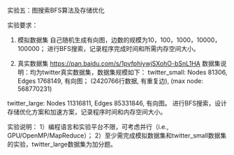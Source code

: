 实验五：图搜索BFS算法及存储优化

实验要求：
1.	模拟数据集
自己随机生成有向图，边数的规模为10，100，1000，10000，100000；
进行BFS搜索，记录程序完成时间和所需内存空间大小。

2.	真实数据集
https://pan.baidu.com/s/1pvfphiywjSXohO-bSnL1HA
数据集说明：均为twitter真实数据集，数据集规模如下：
twitter_small: Nodes 81306, Edges 1768149, 有向图；
(2420766行数据, 有重复边), (max node: 568770231)

twitter_large: Nodes 11316811, Edges 85331846, 有向图。
进行BFS搜索，设计存储优化方案和加速方案，记录程序时间和内存空间大小。

实验说明：
1）编程语言和实验平台不限，可考虑并行（i.e., GPU/OpenMP/MapReduce）；
2）至少需完成模拟数据集和twitter_small数据集的实验，twitter_large数据集为加分题。
